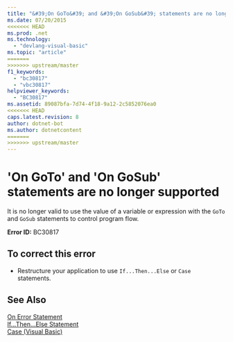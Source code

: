 ```yaml
---
title: "&#39;On GoTo&#39; and &#39;On GoSub&#39; statements are no longer supported"
ms.date: 07/20/2015
<<<<<<< HEAD
ms.prod: .net
ms.technology: 
  - "devlang-visual-basic"
ms.topic: "article"
=======
>>>>>>> upstream/master
f1_keywords: 
  - "bc30817"
  - "vbc30817"
helpviewer_keywords: 
  - "BC30817"
ms.assetid: 89087bfa-7d74-4f18-9a12-2c5852076ea0
<<<<<<< HEAD
caps.latest.revision: 8
author: dotnet-bot
ms.author: dotnetcontent
=======
>>>>>>> upstream/master
---
```

# &#39;On GoTo&#39; and &#39;On GoSub&#39; statements are no longer supported
It is no longer valid to use the value of a variable or expression with the `GoTo` and `GoSub` statements to control program flow.  
  
 **Error ID:** BC30817  
  
## To correct this error  
  
-   Restructure your application to use `If...Then...Else` or `Case` statements.  
  
## See Also  
 [On Error Statement](../../visual-basic/language-reference/statements/on-error-statement.md)  
 [If...Then...Else Statement](../../visual-basic/language-reference/statements/if-then-else-statement.md)  
 [Case (Visual Basic)](http://msdn.microsoft.com/library/a14efce6-5057-4b7d-8afd-056dd4abdcee)

